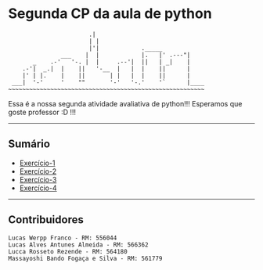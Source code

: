 # Segunda CP da aula de python

```
                       .|
                       | |
                       |'|            ._____
               ___    |  |            |.   |' .---"|
       _    .-'   '-. |  |     .--'|  ||   | _|    |
    .-'|  _.|  |    ||   '-__  |   |  |    ||      |
    |' | |.    |    ||       | |   |  |    ||      |
 ___|  '-'     '    ""       '-'   '-.'    '`      |____
~~~~~~~~~~~~~~~~~~~~~~~~~~~~~~~~~~~~~~~~~~~~~~~~~~~~~~~~
```

Essa é a nossa segunda atividade avaliativa de python!!! Esperamos que goste professor :D !!!

---

## Sumário

- [Exercício-1](Exercício-1)
- [Exercício-2](Exercício-2)
- [Exercício-3](Exercício-3)
- [Exercício-4](Exercício-4)

---

## Contribuidores

    Lucas Werpp Franco - RM: 556044
    Lucas Alves Antunes Almeida - RM: 566362
    Lucca Rosseto Rezende - RM: 564180
    Massayoshi Bando Fogaça e Silva - RM: 561779
